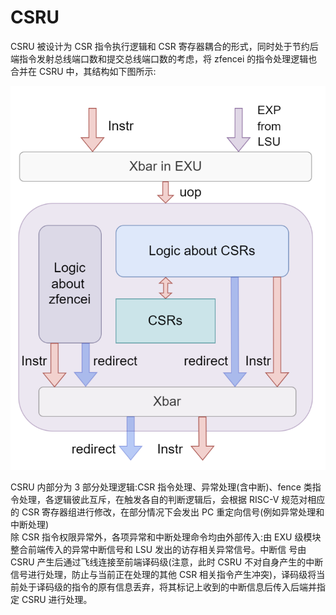 # CSRU

CSRU 被设计为 CSR 指令执行逻辑和 CSR 寄存器耦合的形式，同时处于节约后端指令发射总线端口数和提交总线端口数的考虑，将 zfencei 的指令处理逻辑也合并在 CSRU 中，其结构如下图所示: 

![image.png](https://github.com/CallWoa/OpenBPU2-doc/blob/master/image/CSRU.png?raw=true)

CSRU 内部分为 3 部分处理逻辑:CSR 指令处理、异常处理(含中断)、fence 类指令处理，各逻辑彼此互斥，在触发各自的判断逻辑后，会根据 RISC-V 规范对相应的 CSR 寄存器组进行修改，在部分情况下会发出 PC 重定向信号(例如异常处理和中断处理) <br />除 CSR 指令权限异常外，各项异常和中断处理命令均由外部传入:由 EXU 级模块整合前端传入的异常中断信号和 LSU 发出的访存相关异常信号。中断信 号由 CSRU 产生后通过飞线连接至前端译码级(注意，此时 CSRU 不对自身产生的中断信号进行处理，防止与当前正在处理的其他 CSR 相关指令产生冲突)，译码级将当前处于译码级的指令的原有信息丢弃，将其标记上收到的中断信息后传入后端并指定 CSRU 进行处理。 
